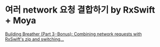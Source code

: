 # 여러 network 요청 결합하기 by RxSwift + Moya

[Building Breather (Part 3 - Bonus): Combining network requests with RxSwift's zip and switching...](https://medium.com/@alexandrosbaramilis/building-breather-part-3-bonus-combining-network-requests-with-rxswifts-zip-and-switching-71d207a2ea49)